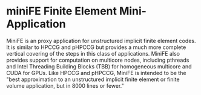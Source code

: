 # miniFE Finite Element Mini-Application

MiniFE is an proxy application for unstructured implicit finite element codes.
It is similar to HPCCG and pHPCCG but provides a much more complete vertical 
covering of the steps in this class of applications. MiniFE also provides 
support for computation on multicore nodes, including pthreads and Intel 
Threading Building Blocks (TBB) for homogeneous multicore and CUDA for GPUs. 
Like HPCCG and pHPCCG, MiniFE is intended to be the "best approximation to an
unstructured implicit finite element or finite volume application, but in 8000 lines or fewer."
